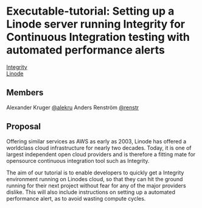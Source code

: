 # Executable-tutorial: Setting up a Linode server running Integrity for Continuous Integration testing with automated performance alerts

[Integrity](Integrity)  
[Linode](https://www.linode.com/)

## Members

Alexander Kruger [@alekru](https://github.com/thestar19)
Anders Renström [@renstr](https://github.com/Renstrom)

## Proposal

Offering similar services as AWS as early as 2003, Linode has offered a worldclass cloud infrastructure for nearly two decades.
Today, it is one of largest independent open cloud providers and is therefore a fitting mate for opensource continuous integration tool such as Integrity.

The aim of our tutorial is to enable developers to quickly get a Integrity environment running on Linodes cloud, so that they can hit the ground running for their next project without fear for any of the major providers dislike.
This will also include instructions on setting up a automated performance alert, as to avoid wasting compute cycles.